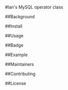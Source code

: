 #Ian's MySQL operator class

##Background

##Install

##Usage

##Badge

##Example   

##Maintainers

##Contributing

##License
